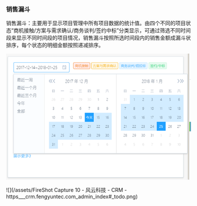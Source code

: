 ### 销售漏斗

销售漏斗：主要用于显示项目管理中所有项目数据的统计值。由四个不同的项目状态“商机接触/方案与需求确认/商务谈判/签约中标”分类显示，可通过筛选不同时间段来显示不同时间段的项目情况，销售漏斗按照所选时间段内的销售金额成漏斗状排序，每个状态的明细金额按照递减排序。

![](/assets/TIM截图20171214160543.png)

![](/assets/FireShot Capture 10 - 风云科技 - CRM - https___crm.fengyuntec.com_admin_index#_todo.png)

